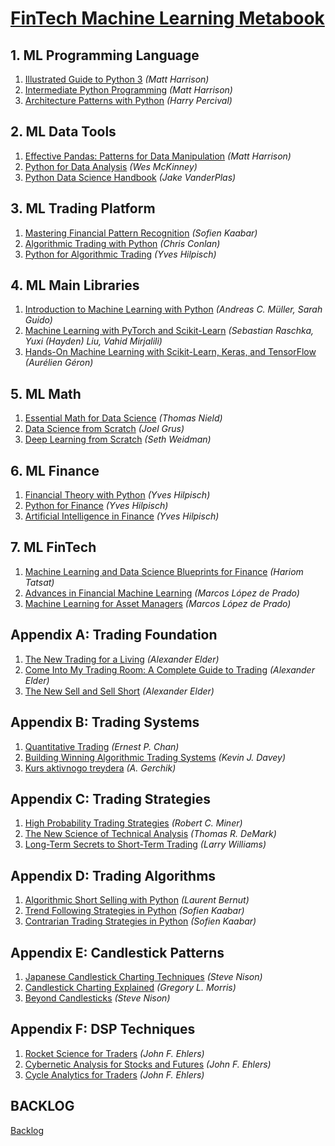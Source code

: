 # [FinTech Machine Learning Metabook](https://mikelaud.github.io)

## 1. ML Programming Language
1. [Illustrated Guide to Python 3](https://www.amazon.com/Illustrated-Guide-Python-Walkthrough-Illustrations/dp/1977921752) _(Matt Harrison)_
2. [Intermediate Python Programming](https://www.amazon.com/Treading-Python-2-Intermediate/dp/149055095X) _(Matt Harrison)_
3. [Architecture Patterns with Python](https://www.amazon.com/Architecture-Patterns-Python-Domain-Driven-Microservices/dp/1492052205) _(Harry Percival)_

## 2. ML Data Tools
1. [Effective Pandas: Patterns for Data Manipulation](https://www.amazon.com/gp/product/B09MYXXSFM) _(Matt Harrison)_
2. [Python for Data Analysis](https://www.amazon.com/Python-Data-Analysis-Wrangling-Jupyter-dp-109810403X/dp/109810403X) _(Wes McKinney)_
3. [Python Data Science Handbook](https://www.amazon.com/Python-Data-Science-Handbook-Essential-dp-1098121228/dp/1098121228) _(Jake VanderPlas)_

## 3. ML Trading Platform
1. [Mastering Financial Pattern Recognition](https://www.amazon.com/Mastering-Financial-Pattern-Recognition-Back-Testing/dp/1098120477) _(Sofien Kaabar)_
2. [Algorithmic Trading with Python](https://www.amazon.com/Algorithmic-Trading-Python-Quantitative-Development/dp/B086Y6H6YG) _(Chris Conlan)_
3. [Python for Algorithmic Trading](https://www.amazon.com/Python-Algorithmic-Trading-Cloud-Deployment/dp/149205335X) _(Yves Hilpisch)_

## 4. ML Main Libraries
1. [Introduction to Machine Learning with Python](https://www.amazon.com/Introduction-Machine-Learning-Python-Scientists-dp-1449369413/dp/1449369413) _(Andreas C. Müller, Sarah Guido)_
2. [Machine Learning with PyTorch and Scikit-Learn](https://www.amazon.com/Machine-Learning-PyTorch-Scikit-Learn-learning-dp-1801819319/dp/1801819319) _(Sebastian Raschka, Yuxi (Hayden) Liu, Vahid Mirjalili)_
3. [Hands-On Machine Learning with Scikit-Learn, Keras, and TensorFlow](https://www.amazon.com/Hands-Machine-Learning-Scikit-Learn-TensorFlow-dp-1098125975/dp/1098125975) _(Aurélien Géron)_

## 5. ML Math
1. [Essential Math for Data Science](https://www.amazon.com/Essential-Math-Data-Science-Fundamental/dp/1098102932) _(Thomas Nield)_
2. [Data Science from Scratch](https://www.amazon.com/dp/1492041130) _(Joel Grus)_
3. [Deep Learning from Scratch](https://www.amazon.com/Deep-Learning-Scratch-Building-Principles-dp-1492041416/dp/1492041416) _(Seth Weidman)_

## 6. ML Finance
1. [Financial Theory with Python](https://www.amazon.com/Financial-Theory-Python-Gentle-Introduction-dp-1098104358/dp/1098104358) _(Yves Hilpisch)_
2. [Python for Finance](https://www.amazon.com/Python-Finance-Mastering-Data-Driven-dp-1492024333/dp/1492024333) _(Yves Hilpisch)_
3. [Artificial Intelligence in Finance](https://www.amazon.com/Artificial-Intelligence-Finance-Python-Based-Guide-dp-1492055433/dp/1492055433) _(Yves Hilpisch)_

## 7. ML FinTech
1. [Machine Learning and Data Science Blueprints for Finance](https://www.amazon.com/Machine-Learning-Science-Blueprints-Finance-dp-1492073059/dp/1492073059) _(Hariom Tatsat)_
2. [Advances in Financial Machine Learning](https://www.amazon.com/Advances-Financial-Machine-Learning-Marcos-dp-1119482089/dp/1119482089) _(Marcos López de Prado)_
3. [Machine Learning for Asset Managers](https://www.amazon.com/Machine-Learning-Managers-Elements-Quantitative-dp-1108792898/dp/1108792898) _(Marcos López de Prado)_

## Appendix A: Trading Foundation
1. [The New Trading for a Living](https://www.amazon.com/New-Trading-Living-Psychology-Discipline-dp-1118443926/dp/1118443926) _(Alexander Elder)_
2. [Come Into My Trading Room: A Complete Guide to Trading](https://www.amazon.com/Study-Guide-Trading-Living-Wiley/dp/1118467450) _(Alexander Elder)_
3. [The New Sell and Sell Short](https://www.amazon.com/New-Sell-Short-Profits-Declines-dp-0470632399/dp/0470632399) _(Alexander Elder)_

## Appendix B: Trading Systems
1. [Quantitative Trading](https://www.amazon.com/Quantitative-Trading-Build-Algorithmic-Business-dp-1119800064/dp/1119800064) _(Ernest P. Chan)_
2. [Building Winning Algorithmic Trading Systems](https://www.amazon.com/Building-Winning-Algorithmic-Trading-Systems-dp-1118778987/dp/1118778987) _(Kevin J. Davey)_
3. [Kurs aktivnogo treydera](https://www.amazon.com/Kurs-aktivnogo-treydera-prodavay-zarabatyvay/dp/5961423743) _(A. Gerchik)_

## Appendix C: Trading Strategies
1. [High Probability Trading Strategies](https://www.amazon.com/High-Probability-Trading-Strategies-Tactics-dp-0470181664/dp/0470181664) _(Robert C. Miner)_
2. [The New Science of Technical Analysis](https://www.amazon.com/Science-Technical-Analysis-Wiley-Finance-dp-B0076O7N2Q/dp/B0076O7N2Q) _(Thomas R. DeMark)_
3. [Long-Term Secrets to Short-Term Trading](https://www.amazon.com/Long-Term-Secrets-Short-Term-Trading-Williams-dp-0470915730/dp/0470915730) _(Larry Williams)_

## Appendix D: Trading Algorithms
1. [Algorithmic Short Selling with Python](https://www.amazon.com/Algorithmic-Short-Selling-Python-consistently/dp/1801815194) _(Laurent Bernut)_
2. [Trend Following Strategies in Python](https://www.amazon.com/gp/product/B09KNGG1CC) _(Sofien Kaabar)_
3. [Contrarian Trading Strategies in Python](https://www.amazon.com/gp/product/B09VG3SH2P) _(Sofien Kaabar)_

## Appendix E: Candlestick Patterns
1. [Japanese Candlestick Charting Techniques](https://www.amazon.com/Japanese-Candlestick-Charting-Techniques-Second-dp-0735201811/dp/0735201811) _(Steve Nison)_
2. [Candlestick Charting Explained](https://www.amazon.com/Candlestick-Charting-Explained-Timeless-Techniques-dp-007146154X/dp/007146154X) _(Gregory L. Morris)_
3. [Beyond Candlesticks](https://www.amazon.com/Beyond-Candlesticks-Japanese-Charting-Techniques-dp-047100720X/dp/047100720X) _(Steve Nison)_

## Appendix F: DSP Techniques
1. [Rocket Science for Traders](https://www.amazon.com/Rocket-Science-Traders-Processing-Applications-dp-0471405671/dp/0471405671) _(John F. Ehlers)_
2. [Cybernetic Analysis for Stocks and Futures](https://www.amazon.com/Cybernetic-Analysis-Stocks-Futures-Cutting-Edge-dp-0471463078/dp/0471463078) _(John F. Ehlers)_
3. [Cycle Analytics for Traders](https://www.amazon.com/Cycle-Analytics-Traders-Downloadable-Software-dp-1118728513/dp/1118728513) _(John F. Ehlers)_

## BACKLOG
[Backlog](README_BACKLOG.md)
